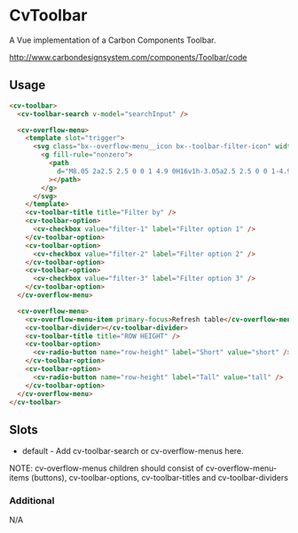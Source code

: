 # CvToolbar

A Vue implementation of a Carbon Components Toolbar.

http://www.carbondesignsystem.com/components/Toolbar/code

## Usage

```html
<cv-toolbar>
  <cv-toolbar-search v-model="searchInput" />

  <cv-overflow-menu>
    <template slot="trigger">
      <svg class="bx--overflow-menu__icon bx--toolbar-filter-icon" width="16" height="12" viewBox="0 0 16 12">
        <g fill-rule="nonzero">
          <path
            d="M8.05 2a2.5 2.5 0 0 1 4.9 0H16v1h-3.05a2.5 2.5 0 0 1-4.9 0H0V2h8.05zm2.45 2a1.5 1.5 0 1 0 0-3 1.5 1.5 0 0 0 0 3zM3.05 9a2.5 2.5 0 0 1 4.9 0H16v1H7.95a2.5 2.5 0 0 1-4.9 0H0V9h3.05zm2.45 2a1.5 1.5 0 1 0 0-3 1.5 1.5 0 0 0 0 3z"
          ></path>
        </g>
      </svg>
    </template>
    <cv-toolbar-title title="Filter by" />
    <cv-toolbar-option>
      <cv-checkbox value="filter-1" label="Filter option 1" />
    </cv-toolbar-option>
    <cv-toolbar-option>
      <cv-checkbox value="filter-2" label="Filter option 2" />
    </cv-toolbar-option>
    <cv-toolbar-option>
      <cv-checkbox value="filter-3" label="Filter option 3" />
    </cv-toolbar-option>
  </cv-overflow-menu>

  <cv-overflow-menu>
    <cv-overflow-menu-item primary-focus>Refresh table</cv-overflow-menu-item>
    <cv-toolbar-divider></cv-toolbar-divider>
    <cv-toolbar-title title="ROW HEIGHT" />
    <cv-toolbar-option>
      <cv-radio-button name="row-height" label="Short" value="short" />
    </cv-toolbar-option>
    <cv-toolbar-option>
      <cv-radio-button name="row-height" label="Tall" value="tall" />
    </cv-toolbar-option>
  </cv-overflow-menu>
</cv-toolbar>
```

## Slots

- default - Add cv-toolbar-search or cv-overflow-menus here.

NOTE: cv-overflow-menus children should consist of cv-overflow-menu-items (buttons), cv-toolbar-options, cv-toolbar-titles and cv-toolbar-dividers

### Additional

N/A
